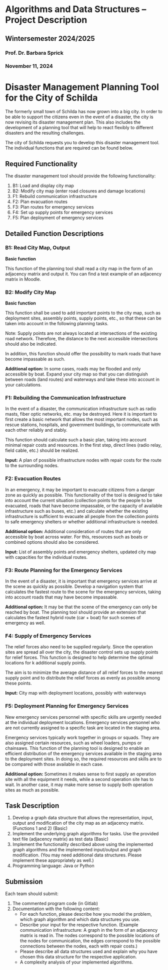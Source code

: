 # Algorithms and Data Structures – Project Description
## Wintersemester 2024/2025
### Prof. Dr. Barbara Sprick
### November 11, 2024

# Disaster Management Planning Tool for the City of Schilda

The formerly small town of Schilda has now grown into a big city. In order to be able to support the citizens even in the event of a disaster, the city is now revising its disaster management plan. This also includes the development of a planning tool that will help to react flexibly to different disasters and the resulting challenges.

The city of Schilda requests you to develop this disaster management tool. The individual functions that are required can be found below.

## Required Functionality

The disaster management tool should provide the following functionality:

1. B1: Load and display city map
2. B2: Modify city map (enter road closures and damage locations)
3. F1: Rebuild communication infrastructure
4. F2: Plan evacuation routes
5. F3: Plan routes for emergency services
6. F4: Set up supply points for emergency services
7. F5: Plan deployment of emergency services

## Detailed Function Descriptions

### B1: Read City Map, Output
**Basic function**

This function of the planning tool shall read a city map in the form of an adjacency matrix and output it. You can find a test example of an adjacency matrix in Moodle.

### B2: Modify City Map
**Basic function**

This function shall be used to add important points to the city map, such as deployment sites, assembly points, supply points, etc., so that these can be taken into account in the following planning tasks.

Note: Supply points are not always located at intersections of the existing road network. Therefore, the distance to the next accessible intersections should also be indicated.

In addition, this function should offer the possibility to mark roads that have become impassable as such.

**Additional option:** In some cases, roads may be flooded and only accessible by boat. Expand your city map so that you can distinguish between roads (land routes) and waterways and take these into account in your calculations.

### F1: Rebuilding the Communication Infrastructure

In the event of a disaster, the communication infrastructure such as radio masts, fiber optic networks, etc. may be destroyed. Here it is important to first create a basic network that allows the most important nodes, such as rescue stations, hospitals, and government buildings, to communicate with each other reliably and stably.

This function should calculate such a basic plan, taking into account minimal repair costs and resources. In the first step, direct lines (radio relay, field cable, etc.) should be realized.

**Input:** A plan of possible infrastructure nodes with repair costs for the route to the surrounding nodes.

### F2: Evacuation Routes

In an emergency, it may be important to evacuate citizens from a danger zone as quickly as possible. This functionality of the tool is designed to take into account the current situation (collection points for the people to be evacuated, roads that have become impassable, or the capacity of available infrastructure such as buses, etc.) and calculate whether the existing infrastructure is sufficient to evacuate all people from the collection points to safe emergency shelters or whether additional infrastructure is needed.

**Additional option:** Additional consideration of routes that are only accessible by boat across water. For this, resources such as boats or combined options should also be considered.

**Input:** List of assembly points and emergency shelters, updated city map with capacities for the individual routes.

### F3: Route Planning for the Emergency Services

In the event of a disaster, it is important that emergency services arrive at the scene as quickly as possible. Develop a navigation system that calculates the fastest route to the scene for the emergency services, taking into account roads that may have become impassable.

**Additional option:** It may be that the scene of the emergency can only be reached by boat. The planning tool should provide an extension that calculates the fastest hybrid route (car + boat) for such scenes of emergency as well.

### F4: Supply of Emergency Services

The relief forces also need to be supplied regularly. Since the operation sites are spread all over the city, the disaster control sets up supply points for relief forces. This function is designed to help determine the optimal locations for k additional supply points.

The aim is to minimize the average distance of all relief forces to the nearest supply point and to distribute the relief forces as evenly as possible among these points.

**Input:** City map with deployment locations, possibly with waterways

### F5: Deployment Planning for Emergency Services

New emergency services personnel with specific skills are urgently needed at the individual deployment locations. Emergency services personnel who are not currently assigned to a specific task are located in the staging area.

Emergency services typically work together in groups or squads. They are also assigned certain resources, such as wheel loaders, pumps or chainsaws. This function of the planning tool is designed to enable an efficient distribution of the emergency services available in the staging area to the deployment sites. In doing so, the required resources and skills are to be compared with those available in each case.

**Additional option:** Sometimes it makes sense to first supply an operation site with all the equipment it needs, while a second operation site has to wait. In another case, it may make more sense to supply both operation sites as much as possible.

## Task Description

1. Develop a graph data structure that allows the representation, input, output and modification of the city map as an adjacency matrix. (Functions 1 and 2) (Basic)
2. Implement the underlying graph algorithms for tasks. Use the provided text file (adjacency matrix) as test data (Basic)
3. Implement the functionality described above using the implemented graph algorithms and the implemented input/output and graph modification. (You may need additional data structures. Please implement these appropriately as well.)
4. Programming language: Java or Python

## Submission

Each team should submit:

1. The commented program code (in Gitlab)
2. Documentation with the following content:
    - For each function, please describe how you model the problem, which graph algorithm and which data structures you use.
    - Describe your input for the respective function. (Example communication infrastructure: A graph in the form of an adjacency matrix is read in. The nodes correspond to the possible locations of the nodes for communication, the edges correspond to the possible connections between the nodes, each with repair costs.)
    - Please describe all data structures used and explain why you have chosen this data structure for the respective application.
    - A complexity analysis of your implemented algorithms.

